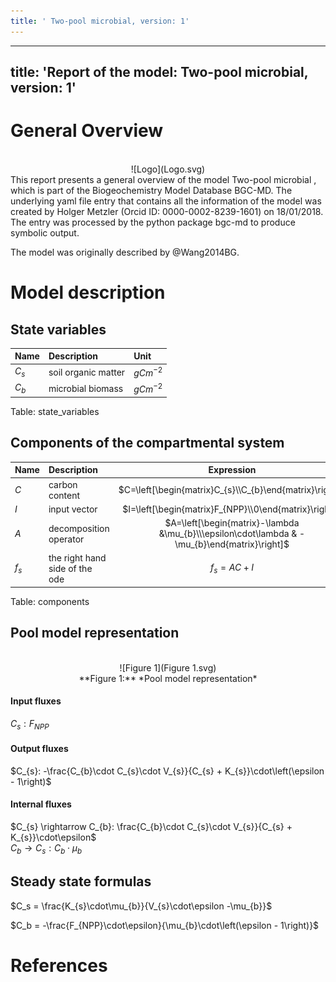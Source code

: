 ```yaml
---
title: ' Two-pool microbial, version: 1'
---
```

  
  
---
title: 'Report of the model: Two-pool microbial, version: 1'
---
  
  
# General Overview  
  

<br>
<center>
![Logo](Logo.svg)
</center>
This report presents a general overview of the model Two-pool microbial , which is part of the Biogeochemistry Model Database BGC-MD.  The underlying yaml file entry that contains all the information of the model was created by Holger Metzler (Orcid ID: 0000-0002-8239-1601) on 18/01/2018. The entry was processed by the python package bgc-md to produce symbolic output.  
  
The model was originally described by @Wang2014BG.  
  
  
  
# Model description  
  
  
  
## State variables  
  
  
  
Name|Description|Unit  
:-----|:-----|:-----  
$C_{s}$|soil organic matter|$g C m^{-2}$  
$C_{b}$|microbial biomass|$g C m^{-2}$  
  Table: state_variables  
  
  
## Components of the compartmental system  
  
  
  
Name|Description|Expression  
:-----|:-----|:-----:  
$C$|carbon content|$C=\left[\begin{matrix}C_{s}\\C_{b}\end{matrix}\right]$  
$I$|input vector|$I=\left[\begin{matrix}F_{NPP}\\0\end{matrix}\right]$  
$A$|decomposition operator|$A=\left[\begin{matrix}-\lambda &\mu_{b}\\\epsilon\cdot\lambda & -\mu_{b}\end{matrix}\right]$  
$f_{s}$|the right hand side of the ode|$f_{s}=A C + I$  
  Table: components  
  
  
## Pool model representation  
  

<br>
<center>
![Figure 1](Figure 1.svg)<br>**Figure 1:** *Pool model representation*<br>
</center>
  
  
#### Input fluxes  
  
$C_{s}: F_{NPP}$  

  
  
#### Output fluxes  
  
$C_{s}: -\frac{C_{b}\cdot C_{s}\cdot V_{s}}{C_{s} + K_{s}}\cdot\left(\epsilon - 1\right)$  

  
  
#### Internal fluxes  
  
$C_{s} \rightarrow C_{b}: \frac{C_{b}\cdot C_{s}\cdot V_{s}}{C_{s} + K_{s}}\cdot\epsilon$  
$C_{b} \rightarrow C_{s}: C_{b}\cdot\mu_{b}$  
  
  
## Steady state formulas  
  
$C_s = \frac{K_{s}\cdot\mu_{b}}{V_{s}\cdot\epsilon -\mu_{b}}$  
  
  
  
$C_b = -\frac{F_{NPP}\cdot\epsilon}{\mu_{b}\cdot\left(\epsilon - 1\right)}$  
  
  
  
  
  
# References  
  
